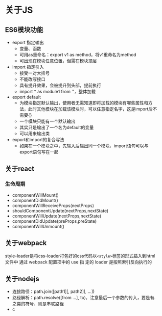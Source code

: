 # 关于JS
## ES6模块功能
- export 指定输出
  - 变量、函数
  - 可用as重命名：export v1 as method，将v1重命名为method
  - 可出现在模块任意位置，但需在模块顶层
- import 指定引入
  - 接受一对大括号
  - 不能改写接口
  - 具有提升效果，会被提升到头部，提前执行
  - import * as module1 from ''，整体加载
- export default
  - 为模块指定默认输出，使用者无需知道即将加载的模块有哪些属性和方法，此时其他模块在加载该模块时，可以任意指定名字，这是import后不需要{}
  - 一个模块只能有一个默认输出
  - 其实只是输出了一个名为default的变量
  - 可以用来输出类
- export和import的复合写法
  - 如果在一个模块之中，先输入后输出同一个模块，import语句可以与export语句写在一起
## 关于react
### 生命周期
- componentWillMount()
- componentDidMount()
- componentWillReceiveProps(nextProps)
- shouldComponentUpdate(nextProps,nextState)
- componentWillUpdate(nextProps,nextState)
- componentDidUpdate(preProps,preState)
- componentWillUnmount()
## 关于webpack
style-loader是将css-loader打包好的css代码以`<style>`标签的形式插入到html文件中
通过 webpack 配置项中的 use 指 定的 loader 是按照索引反向执行的
## 关于nodejs
- 连接路径：path.join([path1][, path2][, ...])
- 路径解析：path.resolve([from ...], to)，注意最后一个参数的传入，要是有.之类的符号，则是串联路径
- c
